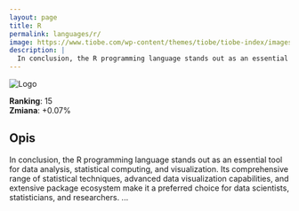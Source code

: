 ```yaml
---
layout: page
title: R
permalink: languages/r/
image: https://www.tiobe.com/wp-content/themes/tiobe/tiobe-index/images/R.png
description: |
  In conclusion, the R programming language stands out as an essential tool for data analysis, statistical computing, and visualization. Its comprehensive range of statistical techniques, advanced data visualization capabilities, and extensive package ecosystem make it a preferred choice for data scientists, statisticians, and researchers. ...
---
```


![Logo](https://www.tiobe.com/wp-content/themes/tiobe/tiobe-index/images/R.png)

**Ranking**: 15  
**Zmiana**: +0.07%    

## Opis

In conclusion, the R programming language stands out as an essential tool for data analysis, statistical computing, and visualization. Its comprehensive range of statistical techniques, advanced data visualization capabilities, and extensive package ecosystem make it a preferred choice for data scientists, statisticians, and researchers. ...

